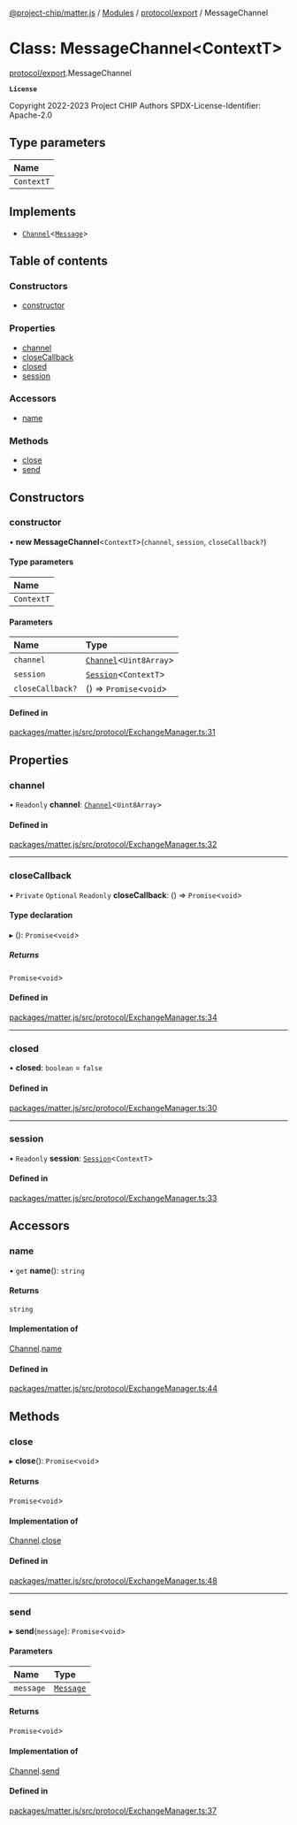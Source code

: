 [@project-chip/matter.js](../README.md) / [Modules](../modules.md) / [protocol/export](../modules/protocol_export.md) / MessageChannel

# Class: MessageChannel<ContextT\>

[protocol/export](../modules/protocol_export.md).MessageChannel

**`License`**

Copyright 2022-2023 Project CHIP Authors
SPDX-License-Identifier: Apache-2.0

## Type parameters

| Name |
| :------ |
| `ContextT` |

## Implements

- [`Channel`](../interfaces/common_export.Channel.md)<[`Message`](../interfaces/codec_export.Message.md)\>

## Table of contents

### Constructors

- [constructor](protocol_export.MessageChannel.md#constructor)

### Properties

- [channel](protocol_export.MessageChannel.md#channel)
- [closeCallback](protocol_export.MessageChannel.md#closecallback)
- [closed](protocol_export.MessageChannel.md#closed)
- [session](protocol_export.MessageChannel.md#session)

### Accessors

- [name](protocol_export.MessageChannel.md#name)

### Methods

- [close](protocol_export.MessageChannel.md#close)
- [send](protocol_export.MessageChannel.md#send)

## Constructors

### constructor

• **new MessageChannel**<`ContextT`\>(`channel`, `session`, `closeCallback?`)

#### Type parameters

| Name |
| :------ |
| `ContextT` |

#### Parameters

| Name | Type |
| :------ | :------ |
| `channel` | [`Channel`](../interfaces/common_export.Channel.md)<`Uint8Array`\> |
| `session` | [`Session`](../interfaces/session_export.Session.md)<`ContextT`\> |
| `closeCallback?` | () => `Promise`<`void`\> |

#### Defined in

[packages/matter.js/src/protocol/ExchangeManager.ts:31](https://github.com/project-chip/matter.js/blob/be83914/packages/matter.js/src/protocol/ExchangeManager.ts#L31)

## Properties

### channel

• `Readonly` **channel**: [`Channel`](../interfaces/common_export.Channel.md)<`Uint8Array`\>

#### Defined in

[packages/matter.js/src/protocol/ExchangeManager.ts:32](https://github.com/project-chip/matter.js/blob/be83914/packages/matter.js/src/protocol/ExchangeManager.ts#L32)

___

### closeCallback

• `Private` `Optional` `Readonly` **closeCallback**: () => `Promise`<`void`\>

#### Type declaration

▸ (): `Promise`<`void`\>

##### Returns

`Promise`<`void`\>

#### Defined in

[packages/matter.js/src/protocol/ExchangeManager.ts:34](https://github.com/project-chip/matter.js/blob/be83914/packages/matter.js/src/protocol/ExchangeManager.ts#L34)

___

### closed

• **closed**: `boolean` = `false`

#### Defined in

[packages/matter.js/src/protocol/ExchangeManager.ts:30](https://github.com/project-chip/matter.js/blob/be83914/packages/matter.js/src/protocol/ExchangeManager.ts#L30)

___

### session

• `Readonly` **session**: [`Session`](../interfaces/session_export.Session.md)<`ContextT`\>

#### Defined in

[packages/matter.js/src/protocol/ExchangeManager.ts:33](https://github.com/project-chip/matter.js/blob/be83914/packages/matter.js/src/protocol/ExchangeManager.ts#L33)

## Accessors

### name

• `get` **name**(): `string`

#### Returns

`string`

#### Implementation of

[Channel](../interfaces/common_export.Channel.md).[name](../interfaces/common_export.Channel.md#name)

#### Defined in

[packages/matter.js/src/protocol/ExchangeManager.ts:44](https://github.com/project-chip/matter.js/blob/be83914/packages/matter.js/src/protocol/ExchangeManager.ts#L44)

## Methods

### close

▸ **close**(): `Promise`<`void`\>

#### Returns

`Promise`<`void`\>

#### Implementation of

[Channel](../interfaces/common_export.Channel.md).[close](../interfaces/common_export.Channel.md#close)

#### Defined in

[packages/matter.js/src/protocol/ExchangeManager.ts:48](https://github.com/project-chip/matter.js/blob/be83914/packages/matter.js/src/protocol/ExchangeManager.ts#L48)

___

### send

▸ **send**(`message`): `Promise`<`void`\>

#### Parameters

| Name | Type |
| :------ | :------ |
| `message` | [`Message`](../interfaces/codec_export.Message.md) |

#### Returns

`Promise`<`void`\>

#### Implementation of

[Channel](../interfaces/common_export.Channel.md).[send](../interfaces/common_export.Channel.md#send)

#### Defined in

[packages/matter.js/src/protocol/ExchangeManager.ts:37](https://github.com/project-chip/matter.js/blob/be83914/packages/matter.js/src/protocol/ExchangeManager.ts#L37)

